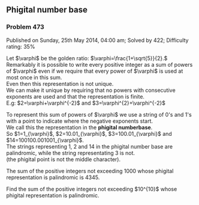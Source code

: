 Phigital number base
--------------------

### Problem 473

Published on Sunday, 25th May 2014, 04:00 am; Solved by 422; Difficulty
rating: 35%

Let \$\\varphi\$ be the golden ratio:
\$\\varphi=\\frac{1+\\sqrt{5}}{2}.\$\
 Remarkably it is possible to write every positive integer as a sum of
powers of \$\\varphi\$ even if we require that every power of
\$\\varphi\$ is used at most once in this sum.\
 Even then this representation is not unique.\
 We can make it unique by requiring that no powers with consecutive
exponents are used and that the representation is finite.\
 E.g: \$2=\\varphi+\\varphi\^{-2}\$ and
\$3=\\varphi\^{2}+\\varphi\^{-2}\$

To represent this sum of powers of \$\\varphi\$ we use a string of 0's
and 1's with a point to indicate where the negative exponents start.\
 We call this the representation in the **phigital numberbase**.\
 So \$1=1\_{\\varphi}\$, \$2=10.01\_{\\varphi}\$,
\$3=100.01\_{\\varphi}\$ and \$14=100100.001001\_{\\varphi}\$.\
 The strings representing 1, 2 and 14 in the phigital number base are
palindromic, while the string representating 3 is not.\
 (the phigital point is not the middle character).

The sum of the positive integers not exceeding 1000 whose phigital
representation is palindromic is 4345.

Find the sum of the positive integers not exceeding \$10\^{10}\$ whose
phigital representation is palindromic.
